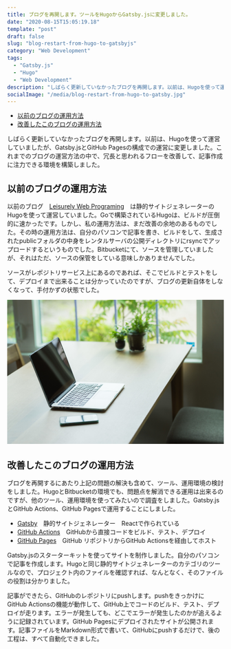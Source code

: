 ```yaml
---
title: ブログを再開します。ツールをHugoからGatsby.jsに変更しました。
date: "2020-08-15T15:05:19.18"
template: "post"
draft: false
slug: "blog-restart-from-hugo-to-gatsbyjs"
category: "Web Development"
tags:
  - "Gatsby.js"
  - "Hugo"
  - "Web Development"
description: "しばらく更新していなかったブログを再開します。以前は、Hugoを使って運営していましたが、Gatsby.jsとGitHub Pagesの構成での運営に変更しました。これまでのブログの運営方法の中で、冗長と思われるフローを改善して、記事作成に注力できる環境を構築しました。"
socialImage: "/media/blog-restart-from-hugo-to-gatsby.jpg"
---
```


- [以前のブログの運用方法](#以前のブログの運用方法)
- [改善したこのブログの運用方法](#改善したこのブログの運用方法)

しばらく更新していなかったブログを再開します。以前は、Hugoを使って運営していましたが、Gatsby.jsとGitHub Pagesの構成での運営に変更しました。これまでのブログの運営方法の中で、冗長と思われるフローを改善して、記事作成に注力できる環境を構築しました。

## 以前のブログの運用方法

以前のブログ　[Leisurely Web Programing](https://hugo.vivo-one.net/)　は静的サイトジェネレーターのHugoを使って運営していました。Goで構築されているHugoは、ビルドが圧倒的に速かったです。しかし、私の運用方法は、まだ改善の余地のあるものでした。その時の運用方法は、自分のパソコンで記事を書き、ビルドをして、生成されたpublicフォルダの中身をレンタルサーバの公開ディレクトリにrsyncでアップロードするというものでした。Bitbucketにて、ソースを管理していましたが、それはただ、ソースの保管をしている意味しかありませんでした。

ソースがレポジトリサービス上にあるのであれば、そこでビルドとテストをして、デプロイまで出来ることは分かっていたのですが、ブログの更新自体をしなくなって、手付かずの状態でした。

![42-line-bible.jpg](/media/blog-restart-from-hugo-to-gatsby.jpg)

## 改善したこのブログの運用方法

ブログを再開するにあたり上記の問題の解決も含めて、ツール、運用環境の検討をしました。HugoとBitbucketの環境でも、問題点を解消できる運用は出来るのですが、他のツール、運用環境を使ってみたいので調査をしました。Gatsby.jsとGitHub Actions、GitHub Pagesで運用することにしました。

- [Gatsby](https://www.gatsbyjs.com/)　静的サイトジェネレーター　Reactで作られている
- [GitHub Actions](https://github.co.jp/features/actions)　GitHubから直接コードをビルド、テスト、デプロイ
- [GitHub Pages](https://pages.github.com/)　GitHub リポジトリからGitHub Actionsを経由してホスト


Gatsby.jsのスターターキットを使ってサイトを制作しました。自分のパソコンで記事を作成します。Hugoと同じ静的サイトジェネレーターのカテゴリのツールなので、プロジェクト内のファイルを確認すれば、なんとなく、そのファイルの役割は分かりました。

記事ができたら、GitHubのレポジトリにpushします。pushをきっかけにGitHub Actionsの機能が動作して、GitHub上でコードのビルド、テスト、デプロイが走ります。エラーが発生しても、どこでエラーが発生したのかが追えるように記録されています。GitHub Pagesにデプロイされたサイトが公開されます。記事ファイルをMarkdown形式で書いて、GitHubにpushするだけで、後の工程は、すべて自動化できました。
